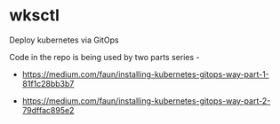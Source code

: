# wksctl
Deploy kubernetes via GitOps

Code in the repo is being used by two parts series -

- https://medium.com/faun/installing-kubernetes-gitops-way-part-1-81f1c28bb3b7

- https://medium.com/faun/installing-kubernetes-gitops-way-part-2-79dffac895e2
